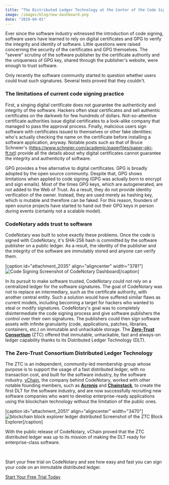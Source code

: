 ```yaml
---
title: "The Distributed Ledger Technology at the Center of the Code Signing Disruption"
image: /images/blog/new-dashboard.png
date: "2019-04-01"
---
```


Ever since the software industry witnessed the introduction of code signing, software users have learned to rely on digital certificates and GPG to verify the integrity and identity of software. Little questions were raised concerning the security of the certificates and GPG themselves. The "severe" scrutiny of the software publisher by the certificate authority and the uniqueness of GPG key, shared through the publisher's website, were enough to trust software.

Only recently the software community started to question whether users could trust such signatures. Several tests proved that they couldn't.

### The limitations of current code signing practice

First, a singing digital certificate does not guarantee the authenticity and integrity of the software. Hackers often steal certificates and sell authentic certificates on the darkweb for few hundreds of dollars. Not-so-attentive certificate authorities issue digital certificates to a look-alike company that managed to pass the approval process. Finally, malicious users sign software with certificates issued to themselves or other fake identities: who's actually checking the name on the certificate before installing a software application, anyway. Notable posts such as that of Bruce Schneier's (https://www.schneier.com/academic/paperfiles/paper-pki-ft.txt) provide all the details about why digital certificates cannot guarantee the integrity and authenticity of software.

GPG provides a free alternative to digital certificates. GPG is broadly adopted by the open source community. Despite that, GPG shows limitations when applied to code signing (GPG was actually born to encrypt and sign emails). Most of the times GPG keys, which are autogenerated, are not added to the Web of Trust. As a result, they do not provide identity verification of the owner. Instead, they are used merely as hashing key, which is mutable and therefore can be faked. For this reason, founders of open source projects have started to hand out their GPG keys in person during events (certainly not a scalable model).

### CodeNotary adds trust to software

CodeNotary was built to solve exactly these problems. Once the code is signed with CodeNotary, it's SHA-256 hash is committed by the software publisher on a public ledger. As a result, the identity of the publisher and the integrity of the software are immutably stored and anyone can verify them.

\[caption id="attachment\_2035" align="aligncenter" width="3781"\]![Code Signing](/images/blog/new-dashboard.png) Screenshot of CodeNotary Dashboard\[/caption\]

In its pursuit to make software trusted, CodeNotary could not rely on a centralized ledger for the software signatures. The goal of CodeNotary was not to replace an intermediary, such as the certificate authority, with another central entity. Such a solution would have suffered similar flaws as current models, including becoming a target for hackers who wanted to steal or modify signatures. CodeNotary's goal was to completely disintermediate the code signing process and give software publishers the control over their own signatures. The publishers could then sign software assets with infinite granularity (code, applications, patches, libraries, containers, etc.) on immutable and unhackable storage. The **[Zero-Trust Consortium](http://www.zerotrustconsortium.org/)** (ZTC) offered that immutable, unhackable, fast and always-on ledger capability thanks to its Distributed Ledger Technology (DLT).

### The Zero-Trust Consortium Distributed Ledger Technology

The ZTC is an independent, community-led membership group whose purpose is to support the usage of a fast distributed ledger, with no transaction cost, and built for the software industry, by the software industry. [vChain](http://www.vchain.us/), the company behind CodeNotary, worked with other notable founding members, such as **[Acronis](https://www.acronis.com/)** and **[Chainstack](https://chainstack.com/)**, to create the first DLT for the software industry, and are now successfully recruiting new software companies who want to develop enterprise-ready applications using the blockchain technology without the limitation of the public ones.

\[caption id="attachment\_2051" align="aligncenter" width="3470"\]![blockchain block explorer ledger distributed](/images/blog/ZTC-blocks.png) Screenshot of the ZTC Block Explorer\[/caption\]

With the public release of CodeNotary, vChain proved that the ZTC distributed ledger was up to its mission of making the DLT ready for enterprise-class software.

 

Start your free trial on CodeNotary and see how easy and fast you can sign your code on an immutable distributed ledger.

[Start Your Free Trial Today](https://dashboard.codenotary.io/auth/signup)
